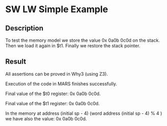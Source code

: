 # SW LW Simple Example

## Description

To test the memory model we store the value 0x 0a0b 0c0d on the stack.
Then we load it again in $t1. Finally we restore the stack pointer.

## Result

All assertions can be proved in Why3 (using Z3).

Execution of the code in MARS finishes successfully. 

Final value of the $t0 register: 0x 0a0b 0c0d.

Final value of the $t1 register: 0x 0a0b 0c0d.

In the memory at address (initial sp - 4) 
(word address (initial sp - 4) % 4 )
we have also the value: 0x 0a0b 0c0d.




